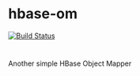 # hbase-om

[![Build Status](https://travis-ci.org/andersonlf/hbase-om.svg?branch=master)](https://travis-ci.org/andersonlf/hbase-om)

#

Another simple HBase Object Mapper